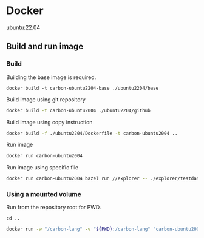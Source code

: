 # Docker

<!--
Part of the Carbon Language project, under the Apache License v2.0 with LLVM
Exceptions. See /LICENSE for license information.
SPDX-License-Identifier: Apache-2.0 WITH LLVM-exception
-->

ubuntu:22.04

## Build and run image

### Build

Building the base image is required.

```
docker build -t carbon-ubuntu2204-base ./ubuntu2204/base
```

Build image using git repository

```bash
docker build -t carbon-ubuntu2004 ./ubuntu2204/github
```

Build image using copy instruction

```bash
docker build -f ./ubuntu2204/Dockerfile -t carbon-ubuntu2004 ..
```

Run image

```bash
docker run carbon-ubuntu2004
```

Run image using specific file

```bash
docker run carbon-ubuntu2004 bazel run //explorer -- ./explorer/testdata/print/format_only.carbon
```

### Using a mounted volume

Run from the repository root for PWD.

```
cd ..
```

```bash
docker run -w "/carbon-lang" -v "${PWD}:/carbon-lang" "carbon-ubuntu2004-base" bazel run "//explorer" -- "./explorer/testdata/print/format_only.carbon"
```

